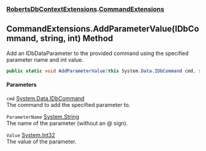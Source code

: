 ### [RobertsDbContextExtensions](RobertsDbContextExtensions 'RobertsDbContextExtensions').[CommandExtensions](CommandExtensions 'RobertsDbContextExtensions.CommandExtensions')
## CommandExtensions.AddParameterValue(IDbCommand, string, int) Method
Add an IDbDataParameter to the provided command using the specified
parameter name and int value.
```csharp
public static void AddParameterValue(this System.Data.IDbCommand cmd, string ParameterName, int Value);
```
#### Parameters
<a name='RobertsDbContextExtensions_CommandExtensions_AddParameterValue(System_Data_IDbCommand_string_int)_cmd'></a>
`cmd` [System.Data.IDbCommand](https://docs.microsoft.com/en-us/dotnet/api/System.Data.IDbCommand 'System.Data.IDbCommand')  
The command to add the specified parameter to.
  
<a name='RobertsDbContextExtensions_CommandExtensions_AddParameterValue(System_Data_IDbCommand_string_int)_ParameterName'></a>
`ParameterName` [System.String](https://docs.microsoft.com/en-us/dotnet/api/System.String 'System.String')  
The name of the parameter (without an @ sign).
  
<a name='RobertsDbContextExtensions_CommandExtensions_AddParameterValue(System_Data_IDbCommand_string_int)_Value'></a>
`Value` [System.Int32](https://docs.microsoft.com/en-us/dotnet/api/System.Int32 'System.Int32')  
The value of the parameter.
  
